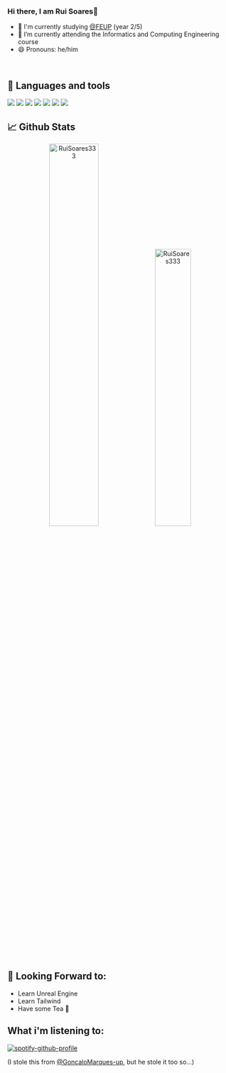 ### Hi there, I am Rui Soares👋 ###
- 🔭 I'm currently studying [@FEUP](https://sigarra.up.pt/feup/pt/web_page.inicial") (year 2/5) <br>
- 🌱 I’m currently attending the Informatics and Computing Engineering course<br>
- 😄 Pronouns: he/him<br>
<br>

## :wrench: Languages and tools

<p>
  <img src="https://img.shields.io/badge/OS-Windows-informational?style=flat&logo=windows&logoColor=white&color=254094">
  <img src="https://img.shields.io/badge/Shell-Bash-informational?style=flat&logo=GNU-Bash&logoColor=white&color=254094">
  <img src="https://img.shields.io/badge/Tools-Git-informational?style=flat&logo=Git&logoColor=white&color=254094">
  
  <img src="https://img.shields.io/badge/Editor-Visual%20Studio%20Code-informational?style=flat&logo=visual-studio-code&logoColor=white&color=254094">
  <img src="https://img.shields.io/badge/Editor-Jet%20Brains-informational?style=flat&logo=netbeans&logoColor=white&color=254094">

  <img src="https://img.shields.io/badge/Code-Java-informational?style=flat&logo=Java&logoColor=white&color=254094">
  <img src="https://img.shields.io/badge/Code-C++-informational?style=flat&logo=c%2B%2B&logoColor=white&color=254094">
</p>

## 📈 Github Stats

<p align="center">

  <img width="47%" src="https://github-readme-stats.vercel.app/api?username=RuiSoares333&border_color=B20600&border_radius=5vw&title_color=FF5F00&bg_color=16275c&text_color=EEEEEE&icon_color=FFFFFF&show_icons=true" alt="RuiSoares333"/>

  <img width="40%" src="https://github-readme-stats.vercel.app/api/top-langs/?username=RuiSoares333&layout=compact&include_all_commits=true&count_private=true&show_icons=true&border_color=B20600&border_radius=5vw&title_color=FF5F00&bg_color=16275c&text_color=EEEEEE&icon_color=B20600" alt="RuiSoares333" />
  
</p>

## 📖 Looking Forward to: ##
- Learn Unreal Engine
- Learn Tailwind
- Have some Tea 🍵

## What i'm listening to: ##

[![spotify-github-profile](https://spotify-github-profile.vercel.app/api/view?uid=21zvsw5mkkhjp6qolmwgwgeky&cover_image=true&theme=novatorem&bar_color=3592c4&bar_color_cover=false)](https://spotify-github-profile.vercel.app/api/view?uid=21zvsw5mkkhjp6qolmwgwgeky&redirect=true)

(I stole this from [@GoncaloMarques-up](https://github.com/GoncaloMarques-up), but he stole it too so...)

